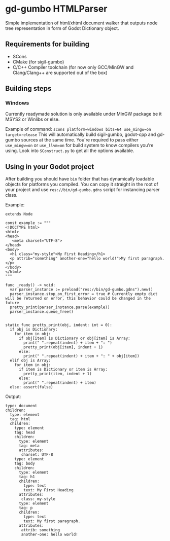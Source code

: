 # gd-gumbo HTMLParser
Simple implementation of html/xhtml document walker that outputs node tree representation in form of Godot Dictionary object.

## Requirements for building
- SCons
- CMake (for sigil-gumbo)
- C/C++ Compiler toolchain (for now only GCC/MinGW and Clang/Clang++ are supported out of the box)

## Building steps
### Windows
Currently readymade solution is only available under MinGW package be it MSYS2 or Winlibs or else.

Example of command:
`scons platform=windows bits=64 use_mingw=on target=release`
This will automatically build sigil-gumbo, godot-cpp and gd-gumbo sources at the same time. You're required to pass either `use_mingw=on` or `use_llvm=on` for build system to know compilers you're using. Look into `SConstruct.py` to get all the options available.

## Using in your Godot project
After building you should have `bin` folder that has dynamically loadable objects for platforms you compiled. You can copy it straight in the root of your project and use `res://bin/gd-gumbo.gdns` script for instancing parser class.

Example:
```gdscript
extends Node

const example := """
<!DOCTYPE html>
<html>
<head>
   <meta charset="UTF-8">
</head>
<body>
  <h1 class="my-style">My First Heading</h1>
  <p attrib="something" another-one="hello world!">My first paragraph.</p>
</body>
</html>
"""

func _ready() -> void:
  var parser_instance := preload("res://bin/gd-gumbo.gdns").new()
  parser_instance.stop_on_first_error = true # Currently empty dict will be returned on error, this behavior could be changed in the future
  pretty_print(parser_instance.parse(example))
  parser_instance.queue_free()


static func pretty_print(obj, indent: int = 0):
  if obj is Dictionary:
    for item in obj:
      if obj[item] is Dictionary or obj[item] is Array:
        print(" ".repeat(indent) + item + ": ")
        pretty_print(obj[item], indent + 1)
      else:
        print(" ".repeat(indent) + item + ": " + obj[item])
  elif obj is Array:
    for item in obj:
      if item is Dictionary or item is Array:
        pretty_print(item, indent + 1)
      else:
        print(" ".repeat(indent) + item)
  else: assert(false)
```

Output:
```
type: document
children:
  type: element
  tag: html
  children:
    type: element
    tag: head
    children:
      type: element
      tag: meta
      attributes:
       charset: UTF-8
    type: element
    tag: body
    children:
      type: element
      tag: h1
      children:
        type: text
        text: My First Heading
      attributes:
       class: my-style
      type: element
      tag: p
      children:
        type: text
        text: My first paragraph.
      attributes:
       attrib: something
       another-one: hello world!
```
